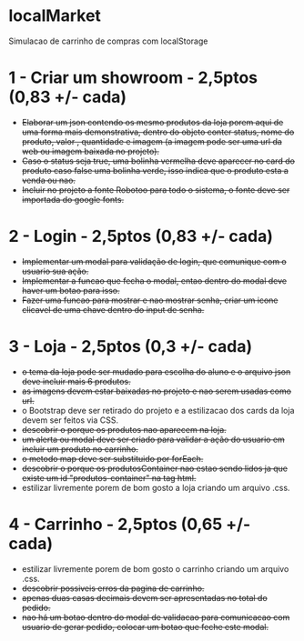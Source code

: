 # localMarket

Simulacao de carrinho de compras com localStorage

# 1 - Criar um showroom - 2,5ptos (0,83 +/- cada)

- <del>Elaborar um json contendo os mesmo produtos da loja porem aqui de uma forma mais demonstrativa, dentro do objeto conter status, nome do produto, valor , quantidade e imagem (a imagem pode ser uma url da web ou imagem baixada no projeto).</del>
- <del>Caso o status seja true, uma bolinha vermelha deve aparecer no card do produto caso false uma bolinha verde, isso indica que o produto esta a venda ou nao.</del>
- <del>Incluir no projeto a fonte Robotoo para todo o sistema, o fonte deve ser importada do google fonts.</del>

# 2 - Login - 2,5ptos (0,83 +/- cada)

- <del> Implementar um modal para validação de login, que comunique com o usuario sua ação. </del>
- <del> Implementar a funcao que fecha o modal, entao dentro do modal deve haver um botao para isso. </del>
- <del>Fazer uma funcao para mostrar e nao mostrar senha, criar um icone clicavel de uma chave dentro do input de senha.</del> 

# 3 - Loja - 2,5ptos (0,3 +/- cada)

- <del> o tema da loja pode ser mudado para escolha do aluno e o arquivo json deve incluir mais 6 produtos.</del>
- <del> as imagens devem estar baixadas no projeto e nao serem usadas como url.</del>
- o Bootstrap deve ser retirado do projeto e a estilizacao dos cards da loja devem ser feitos via CSS.
- <del>descobrir o porque os produtos nao aparecem na loja.</del>
- <del>um alerta ou modal deve ser criado para validar a ação do usuario em incluir um produto no carrinho.</del>
- <del> o metodo map deve ser substituido por forEach. </del>
- <del>descobrir o porque os produtosContainer nao estao sendo lidos ja que existe um id "produtos-container" na tag html.</del>
- estilizar livremente porem de bom gosto a loja criando um arquivo .css.

# 4 - Carrinho - 2,5ptos (0,65 +/- cada)

- estilizar livremente porem de bom gosto o carrinho criando um arquivo .css.
- <del> descobrir possiveis erros da pagina de carrinho. </del>
- <del>apenas duas casas decimais devem ser apresentadas no total do pedido.</del>
- <del>nao há um botao dentro do modal de validacao para comunicacao com usuario de gerar pedido, colocar um botao que feche este modal.</del>
